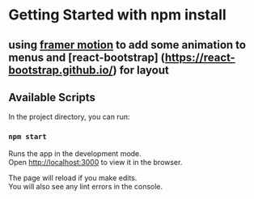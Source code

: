 # Getting Started with npm install

## using [framer motion](https://github.com/framer/motion) to add some animation to menus and [react-bootstrap] (https://react-bootstrap.github.io/) for layout

## Available Scripts

In the project directory, you can run:

### `npm start`

Runs the app in the development mode.\
Open [http://localhost:3000](http://localhost:3000) to view it in the browser.

The page will reload if you make edits.\
You will also see any lint errors in the console.
